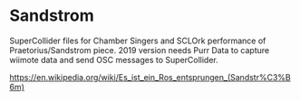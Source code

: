 Sandstrom
=========

SuperCollider files for Chamber Singers and SCLOrk performance of Praetorius/Sandstrom piece.
2019 version needs Purr Data to capture wiimote data and send OSC messages to SuperCollider.

https://en.wikipedia.org/wiki/Es_ist_ein_Ros_entsprungen_(Sandstr%C3%B6m)
